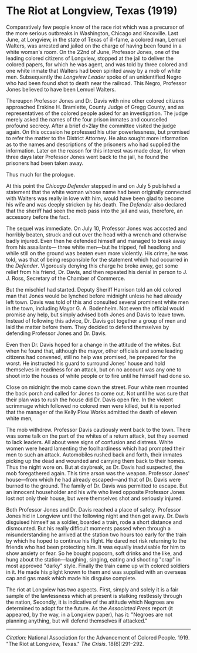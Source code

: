 <!--
title:   The Riot at Longview, Texas
author:  National Association for the Advancement of Colored People
journal: The Crisis
year:    1919
volume:  18
issue:   6
pages:   291-292
-->
# The Riot at Longview, Texas (1919)

Comparatively few people know of the race riot which was a precursor of the more serious outbreaks in Washington, Chicago and Knoxville. Last June, at Longview, in the state of Texas of ill-fame, a colored man, Lemuel Walters, was arrested and jailed on the charge of having been found in a white woman's room. On the 22nd of June, Professor Jones, one of the leading colored citizens of Longview, stopped at the jail to deliver the colored papers, for which he was agent, and was told by three colored and one white inmate that Walters had been spirited away by a mob of white men. Subsequently the *Longview Leader* spoke of an unidentified Negro who had been found shot to death near the railroad. This Negro, Professor Jones believed to have been Lemuel Walters.

Thereupon Professor Jones and Dr. Davis with nine other colored citizens approached Erskine H. Bramlette, County Judge of Gregg County, and as representatives of the colored people asked for an investigation. The judge merely asked the names of the four prison inmates and counselled profound secrecy. After a brief d>2lay the committee visited the judge again. On this occasion he professed his utter powerlessness, but promised to refer the matter to the District Attorney. He also sought more information as to the names and descriptions of the prisoners who had supplied the information. Later on the reason for this interest was made clear, for when three days later Professor Jones went back to the jail, he found the prisoners had been taken away.

Thus much for the prologue.

At this point the *Chicago Defender* stepped in and on July 5 published a statement that the white woman whose name had been originally connected with Walters was really in love with him, would have been glad to become his wife and was deeply stricken by his death. The *Defender* also declared that the sheriff had seen the mob pass into the jail and was, therefore, an accessory before the fact.

The sequel was immediate. On July 10, Professor Jones was accosted and horribly beaten, struck and cut over the head with a wrench and otherwise badly injured. Even then he defended himself and managed to break away from his assailants— three white men—but he tripped, fell headlong and while still on the ground was beaten even more violently. His crime, he was told, was that of being responsible for the statement which had occurred in the *Defender*. Vigorously denying this charge he broke away, got some relief from his friend, Dr. Davis, and then repeated his denial in person to J. J. Ross, Secretary of the Chamber of Commerce.

But the mischief had started. Deputy Sheriff Harrison told an old colored man that Jones would be lynched before midnight unless he had already left town. Davis was told of this and consulted several prominent white men in the town, including Mayor G. A. Bodenheim. Not even the official would promise any help, but simply advised both Jones and Davis to leave town. Instead of following this advice, Dr. Davis got together a group of men and laid the matter before them. They decided to defend themselves by defending Professor Jones and Dr. Davis.

Even then Dr. Davis hoped for a change in the attitude of the whites. But when he found that, although the mayor, other officials and some leading citizens had convened, still no help was promised, he prepared for the worst. He instructed his guard to surround Jones' house and hold themselves in readiness for an attack, but on no account was any one to shoot into the houses of white people or to fire until he himself had done so.

Close on midnight the mob came down the street. Four white men mounted the back porch and called for Jones to come out. Not until he was sure that their plan was to rush the house did Dr. Davis open fire. In the violent scrimmage which followed no colored men were killed, but it is reported that the manager of the Kelly Plow Works admitted the death of eleven white men,

The mob withdrew. Professor Davis cautiously went back to the town. There was some talk on the part of the whites of a return attack, but they seemed to lack leaders. All about were signs of confusion and distress. White women were heard lamenting the foolhardiness which had prompted their men to such an attack. Automobiles rushed back and forth, their inmates picking up the dead and wounded and carrying them back to their homes. Thus the night wore on. But at daybreak, as Dr. Davis had suspected, the mob foregathered again. This time arson was the weapon. Professor Jones' house—from which he had already escaped—and that of Dr. Davis were burned to the ground. The family of Dr. Davis was permitted to escape. But an innocent householder and his wife who lived opposite Professor Jones lost not only their house, but were themselves shot and seriously injured.

Both Professor Jones and Dr. Davis reached a place of safety. Professor Jones hid in Longview until the following night and then got away. Dr. Davis disguised himself as a soldier, boarded a train, rode a short distance and dismounted. But his really difficult moments passed when through a misunderstanding he arrived at the station two hours too early for the train by which he hoped to continue his flight. He dared not risk returning to the friends who had been protecting him. It was equally inadvisable for him to show anxiety or fear. So he bought popcorn, soft drinks and the like, and hung about the station—laughing, singing, eating and shooting "crap" in most approved "darky" style. Finally the train came up with colored soldiers in it. He made his plight known to them and was supplied with an overseas cap and gas mask which made his disguise complete.

The riot at Longview has two aspects. First, simply and solely it is a fair sample of the lawlessness which at present is stalking restlessly through the nation, Secondly, it is indicative of the attitude which Negroes are determined to adopt for the future. As the *Associated Press* report (it appeared, by the way, in a Longview paper), has it: "Negroes are not planning anything, but will defend themselves if attacked."

________________
*Citation:* National Association for the Advancement of Colored People. 1919. "The Riot at Longview, Texas." *The Crisis*. 18(6):291&ndash;292.